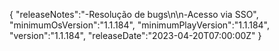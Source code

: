 {
  "releaseNotes":"-Resolução de bugs\n\n-Acesso via SSO",
  "minimumOsVersion":"1.1.184",
  "minimumPlayVersion":"1.1.184",
  "version":"1.1.184",
  "releaseDate":"2023-04-20T07:00:00Z"
}
